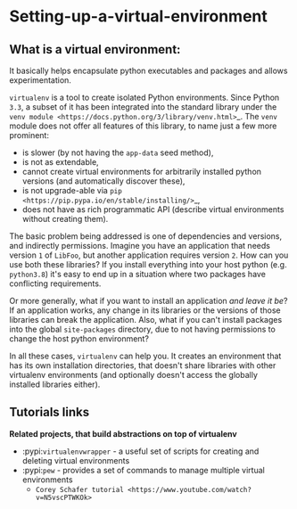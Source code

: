 # Setting-up-a-virtual-environment

## What is a virtual environment:


It basically helps encapsulate python executables and packages and allows experimentation.

``virtualenv`` is a tool to create isolated Python environments. Since Python ``3.3``, a subset of it has been
integrated into the standard library under the `venv module <https://docs.python.org/3/library/venv.html>`_. The
``venv`` module does not offer all features of this library, to name just a few more prominent:

- is slower (by not having the ``app-data`` seed method),
- is not as extendable,
- cannot create virtual environments for arbitrarily installed python versions (and automatically discover these),
- is not upgrade-able via `pip <https://pip.pypa.io/en/stable/installing/>`_,
- does not have as rich programmatic API (describe virtual environments without creating them).

The basic problem being addressed is one of dependencies and versions, and indirectly permissions.
Imagine you have an application that needs version ``1`` of ``LibFoo``, but another application requires version
``2``. How can you use both these libraries? If you install everything into your host python (e.g. ``python3.8``)
it's easy to end up in a situation where two packages have conflicting requirements.

Or more generally, what if you want to install an application *and leave it be*? If an application works, any change
in its libraries or the versions of those libraries can break the application. Also, what if you can't install packages
into the global ``site-packages`` directory, due to not having permissions to change the host python environment?

In all these cases, ``virtualenv`` can help you. It creates an environment that has its own installation directories,
that doesn't share libraries with other virtualenv environments (and optionally doesn't access the globally installed
libraries either).

Tutorials links
------------

**Related projects, that build abstractions on top of virtualenv**

* :pypi:`virtualenvwrapper` - a useful set of scripts for creating and deleting virtual environments
* :pypi:`pew` - provides a set of commands to manage multiple virtual environments
  * `Corey Schafer tutorial <https://www.youtube.com/watch?v=N5vscPTWKOk>`

